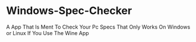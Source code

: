 # Windows-Spec-Checker
A App That Is Ment To Check Your Pc Specs That Only Works On Windows or Linux If You Use The Wine App
